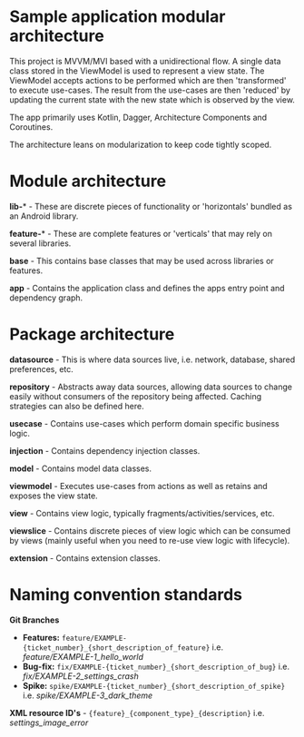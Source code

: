# Sample application modular architecture

This project is MVVM/MVI based with a unidirectional flow. A single data class stored in the
ViewModel is used to represent a view state. The ViewModel accepts actions to be performed
which are then 'transformed' to execute use-cases. The result from the use-cases are then 'reduced'
by updating the current state with the new state which is observed by the view.

The app primarily uses Kotlin, Dagger, Architecture Components and Coroutines.

The architecture leans on modularization to keep code tightly scoped.

# Module architecture

**lib-*** - These are discrete pieces of functionality or 'horizontals' bundled as an Android library.

**feature-*** - These are complete features or 'verticals' that may rely on several libraries.

**base** - This contains base classes that may be used across libraries or features.

**app** - Contains the application class and defines the apps entry point and dependency graph.

# Package architecture

**datasource** - This is where data sources live, i.e. network, database, shared preferences, etc.

**repository** - Abstracts away data sources, allowing data sources to change easily without
consumers of the repository being affected. Caching strategies can also be defined here.

**usecase** - Contains use-cases which perform domain specific business logic.

**injection** - Contains dependency injection classes.

**model** - Contains model data classes.

**viewmodel** - Executes use-cases from actions as well as retains and exposes the view state.

**view** - Contains view logic, typically fragments/activities/services, etc.

**viewslice** - Contains discrete pieces of view logic which can be consumed by views (mainly useful when you need to re-use view logic with lifecycle).

**extension** - Contains extension classes.

# Naming convention standards

**Git Branches**
- **Features:** `feature/EXAMPLE-{ticket_number}_{short_description_of_feature}` i.e. *feature/EXAMPLE-1_hello_world*
- **Bug-fix:** `fix/EXAMPLE-{ticket_number}_{short_description_of_bug}` i.e. *fix/EXAMPLE-2_settings_crash*
- **Spike:** `spike/EXAMPLE-{ticket_number}_{short_description_of_spike}` i.e. *spike/EXAMPLE-3_dark_theme*

**XML resource ID's** - `{feature}_{component_type}_{description}` i.e. *settings_image_error*